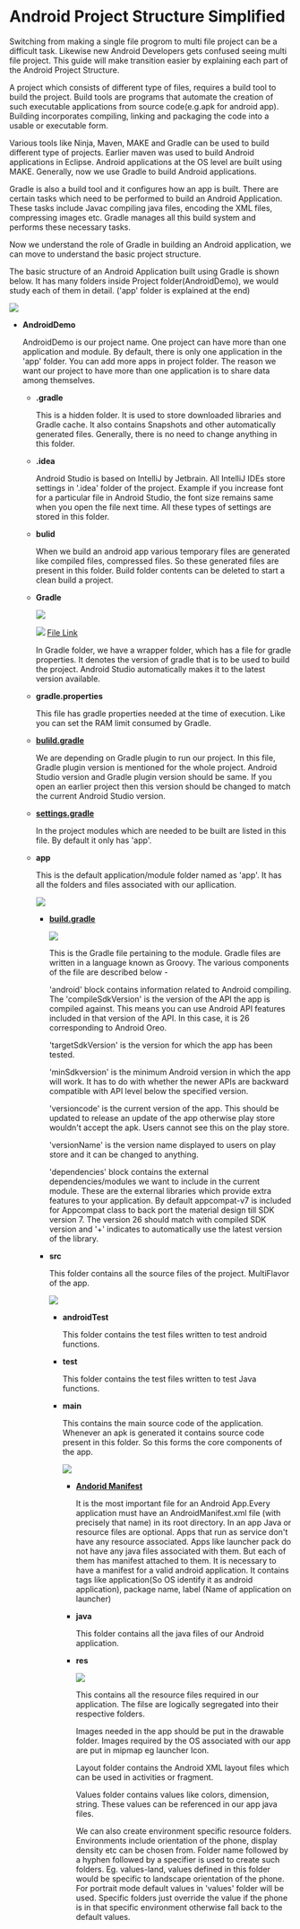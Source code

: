 
# Android Project Structure Simplified

Switching from making a single file progrom to multi file project can be a difficult task. Likewise new Android Developers gets confused seeing multi file project. This guide will make transition easier by explaining each part of the Android Project Structure.

A project which consists of different type of files, requires a build tool to build the project. Build tools are programs that automate the creation of such executable applications from source code(e.g.apk for android app). Building incorporates compiling, linking and packaging the code into a usable or executable form.

Various tools like Ninja, Maven, MAKE and Gradle can be used to build different type of projects. Earlier maven was used to build Android applications in Eclipse. Android applications at the OS level are built using MAKE. Generally, now we use Gradle to build Android applications.

Gradle is also a build tool and it configures how an app is built. There are certain tasks which need to be performed to build an Android Application. These tasks include Javac compiling java files, encoding the XML files, compressing images etc. Gradle manages all this build system and performs these necessary tasks.    

Now we understand the role of Gradle in building an Android application, we can move to understand the basic project structure.

The basic structure of an Android Application built using Gradle is shown below. It has many folders inside Project folder(AndroidDemo), we would study each of them in detail. ('app' folder is explained at the end)

![](images/projStructure.png)

* **AndroidDemo**

    AndroidDemo is our project name. One project can have more than one application and module. By default, there is only one application in the 'app' folder. You can add more apps in project folder. The reason we want our project to have more than one application is to share data among themselves.

    * **.gradle**

      This is a hidden folder. It is used to store downloaded libraries and Gradle cache. It also contains Snapshots and other automatically generated files. Generally, there is no need to change anything in this folder.

    * **.idea**

      Android Studio is based on IntelliJ by Jetbrain. All IntelliJ IDEs store settings in '.idea' folder of the project. Example if you increase font for a particular file in Android Studio, the font size remains same when you open the file next time. All these types of settings are stored in this folder.

    * **bulid**

      When we build an android app various temporary files are generated like compiled files, compressed files. So these generated files are present in this folder. Build folder contents can be deleted to start a clean build a project.

    * **Gradle**

      ![](images/gradle.png)

      ![](images/gradleWrapper.png)
      [File Link](./AndroidDemo/gradle/wrapper/gradle-wrapper.properties)

      In Gradle folder, we have a wrapper folder, which has a file for gradle properties. It denotes the version of gradle that is to be used to build the project. Android Studio automatically makes it to the latest version available.

    * **gradle.properties**

      This file has gradle properties needed at the time of execution. Like you can set the RAM limit consumed by Gradle.

    * **[bulild.gradle](./AndroidDemo/build.gradle)**

        We are depending on Gradle plugin to run our project. In this file, Gradle plugin version is mentioned for the whole project. Android Studio version and Gradle plugin version should be same. If you open an earlier project then this version should be changed to match the current Android Studio version.

    * **[settings.gradle](./AndroidDemo/settings.gradle)**

        In the project modules which are needed to be built are listed in this file. By default it only has 'app'.

    * **app**

        This is the default application/module folder named as 'app'. It has all the folders and files associated with our apllication.

        ![](images/app.png)

        * **[build.gradle](./AndroidDemo/app/build.gradle)**

            ![](images/appgradle.png)

            This is the Gradle file pertaining to the module. Gradle files are written in a language known as Groovy. The various components of the file are described below -

            'android' block contains information related to Android compiling. The 'compileSdkVersion' is the version of the API the app is compiled against. This means you can use Android API features included in that version of the API. In this case, it is 26 corresponding to Android Oreo.

            'targetSdkVersion' is the version for which the app has been tested.  

            'minSdkversion' is the minimum Android version in which the app will work. It has to do with whether the newer APIs are backward compatible with API level below the specified version.

            'versioncode' is the current version of the app. This should be updated to release an update of the app otherwise play store wouldn't accept the apk. Users cannot see this on the play store.

            'versionName' is the version name displayed to users on play store and it can be changed to anything.

            'dependencies' block contains the external dependencies/modules we want to include in the current module. These are the external libraries which provide extra features to your application. By default appcompat-v7 is included for Appcompat class to back port the material design till SDK version 7. The version 26 should match with compiled SDK version and '+' indicates to automatically use the latest version of the library.

        * **src**

            This folder contains all the source files of the project.  MultiFlavor of the app.

            ![](images/src.png)

            * **androidTest**

                This folder contains the test files written to test android functions.
            * **test**

                This folder contains the test files written to test Java functions.
            * **main**

                This contains the main source code of the application. Whenever an apk is generated it contains source code present in this folder. So this forms the core components of the app.

                ![](images/main.png)

                * **[Andorid Manifest](./AndroidDemo/app/src/main/AndroidManifest.xml)**

                    It is the most important file for an Android App.Every application must have an AndroidManifest.xml file (with precisely that name) in its root directory. In an app Java or resource files are optional. Apps that run as service don't have any resource associated. Apps like launcher pack do not have any java files associated with them. But each of them has manifest attached to them.
                    It is necessary to have a manifest for a valid android application.
                    It contains tags like application(So OS identify it as android application), package name, label (Name of application on launcher)

                * **java**

                    This folder contains all the java files of our Android application.

                * **res**

                    ![](images/res.png)

                    This contains all the resource files required in our application. The filse are logically segregated into their respective folders.

                    Images needed in the app should be put in the drawable folder.
                    Images required by the OS associated with our app are put in mipmap eg launcher Icon.

                    Layout folder contains the Android XML layout files which can be used in activities or fragment.

                    Values folder contains values like colors, dimension, string. These values can be referenced in our app java files.

                    We can also create environment specific resource folders. Environments include orientation of the phone, display density etc can be chosen from.
                    Folder name followed by a hyphen followed by a specifier is used to create such folders.
                    Eg. values-land, values defined in this folder would be specific to landscape orientation of the phone. For portrait mode default values in 'values' folder will be used.
                    Specific folders just override the value if the phone is in that specific environment otherwise fall back to the default values.
